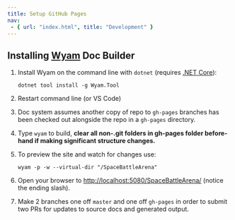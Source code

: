 ```yaml
---
title: Setup GitHub Pages
nav:
 - { url: "index.html", title: "Development" }
---
```


Installing [Wyam](https://wyam.io/) Doc Builder
-------------------------

1. Install Wyam on the command line with `dotnet` (requires [.NET Core](https://dotnet.microsoft.com/download)):

	```
	dotnet tool install -g Wyam.Tool
	```

2. Restart command line (or VS Code)
3. Doc system assumes another copy of repo to `gh-pages` branches has been checked out alongside the repo in a `gh-pages` directory.
4. Type `wyam` to build, **clear all non-.git folders in gh-pages folder before-hand if making significant structure changes.**
5. To preview the site and watch for changes use:

	```
	wyam -p -w --virtual-dir "/SpaceBattleArena"
	```
6. Open your browser to [http://localhost:5080/SpaceBattleArena/](http://localhost:5080/SpaceBattleArena/) (notice the ending slash).
7. Make 2 branches one off `master` and one off `gh-pages` in order to submit two PRs for updates to source docs and generated output.
